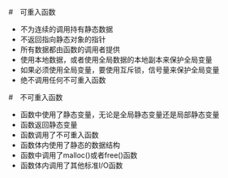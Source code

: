 #　可重入函数

* 不为连续的调用持有静态数据
* 不返回指向静态对象的指针
* 所有数据都由函数的调用者提供
* 使用本地数据，或者使用全局数据的本地副本来保护全局变量
* 如果必须使用全局变量，要使用互斥锁，信号量来保护全局变量
* 绝不调用任何不可重入函数

#　不可重入函数

* 函数中使用了静态变量，无论是全局静态变量还是局部静态变量
* 函数返回静态变量
* 函数调用了不可重入函数
* 函数体内使用了静态的数据结构
* 函数中调用了malloc()或者free()函数
* 函数体内调用了其他标准I/O函数

